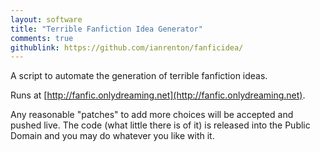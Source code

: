 ```yaml
---
layout: software
title: "Terrible Fanfiction Idea Generator"
comments: true
githublink: https://github.com/ianrenton/fanficidea/
---
```


A script to automate the generation of terrible fanfiction ideas.

Runs at [http://fanfic.onlydreaming.net](http://fanfic.onlydreaming.net).

Any reasonable "patches" to add more choices will be accepted and pushed live. The code (what little there is of it) is released into the Public Domain and you may do whatever you like with it.
